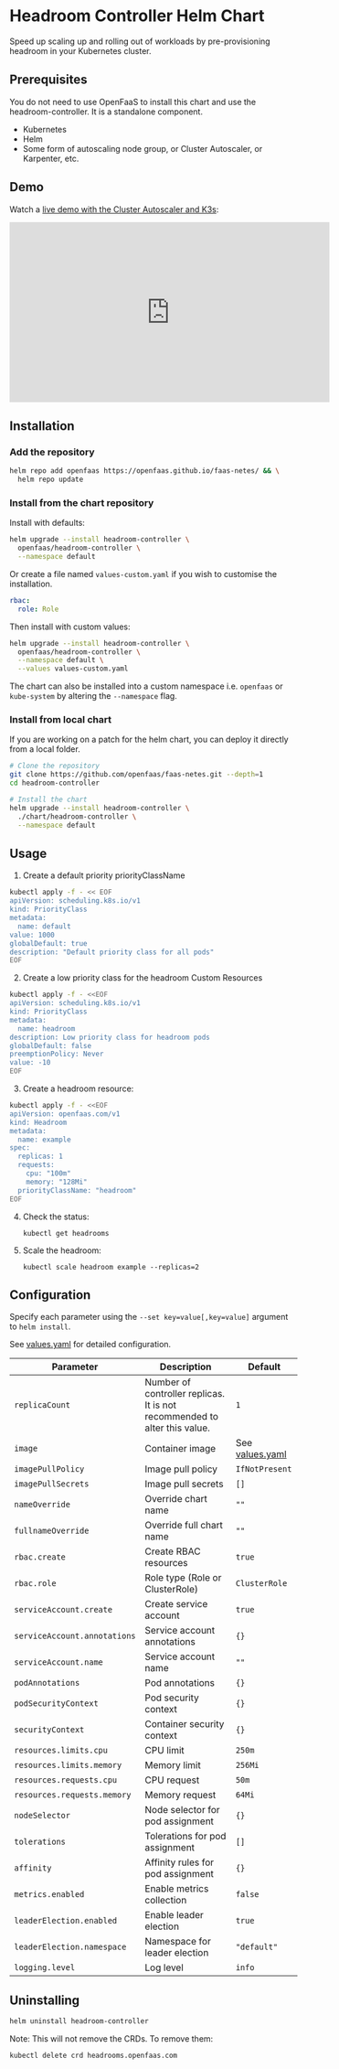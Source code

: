 # Headroom Controller Helm Chart

Speed up scaling up and rolling out of workloads by pre-provisioning headroom in your Kubernetes cluster.

## Prerequisites

You do not need to use OpenFaaS to install this chart and use the headroom-controller. It is a standalone component.

- Kubernetes
- Helm
- Some form of autoscaling node group, or Cluster Autoscaler, or Karpenter, etc.

## Demo

Watch a [live demo with the Cluster Autoscaler and K3s](https://www.youtube.com/embed/MHXvhKb6PpA?si=QFEf632Ha3VUESbs):

<iframe width="560" height="315" src="https://www.youtube.com/embed/MHXvhKb6PpA?si=QFEf632Ha3VUESbs" title="YouTube video player" frameborder="0" allow="accelerometer; autoplay; clipboard-write; encrypted-media; gyroscope; picture-in-picture; web-share" referrerpolicy="strict-origin-when-cross-origin" allowfullscreen></iframe>

## Installation

### Add the repository

```bash
helm repo add openfaas https://openfaas.github.io/faas-netes/ && \
  helm repo update
```

### Install from the chart repository

Install with defaults:

```bash
helm upgrade --install headroom-controller \
  openfaas/headroom-controller \
  --namespace default
```

Or create a file named `values-custom.yaml` if you wish to customise the installation.

```yaml
rbac:
  role: Role
```

Then install with custom values:

```bash
helm upgrade --install headroom-controller \
  openfaas/headroom-controller \
  --namespace default \
  --values values-custom.yaml
```


The chart can also be installed into a custom namespace i.e. `openfaas` or `kube-system` by altering the `--namespace` flag.

### Install from local chart

If you are working on a patch for the helm chart, you can deploy it directly from a local folder.

```bash
# Clone the repository
git clone https://github.com/openfaas/faas-netes.git --depth=1
cd headroom-controller

# Install the chart
helm upgrade --install headroom-controller \
  ./chart/headroom-controller \
  --namespace default
```

## Usage

1. Create a default priority priorityClassName

```bash
kubectl apply -f - << EOF
apiVersion: scheduling.k8s.io/v1
kind: PriorityClass
metadata:
  name: default
value: 1000
globalDefault: true
description: "Default priority class for all pods"
EOF
```

2. Create a low priority class for the headroom Custom Resources

```bash
kubectl apply -f - <<EOF
apiVersion: scheduling.k8s.io/v1
kind: PriorityClass
metadata:
  name: headroom
description: Low priority class for headroom pods
globalDefault: false
preemptionPolicy: Never
value: -10
EOF
```

3. Create a headroom resource:

```bash
kubectl apply -f - <<EOF
apiVersion: openfaas.com/v1
kind: Headroom
metadata:
  name: example
spec:
  replicas: 1
  requests:
    cpu: "100m"
    memory: "128Mi"
  priorityClassName: "headroom"
EOF
```

4. Check the status:

   `kubectl get headrooms`

5. Scale the headroom:

   `kubectl scale headroom example --replicas=2`

## Configuration

Specify each parameter using the `--set key=value[,key=value]` argument to `helm install`.

See [values.yaml](./values.yaml) for detailed configuration.

| Parameter | Description | Default |
|-----------|-------------|---------|
| `replicaCount` | Number of controller replicas. It is not recommended to alter this value. | `1` |
| `image` | Container image | See [values.yaml](./values.yaml) |
| `imagePullPolicy` | Image pull policy | `IfNotPresent` |
| `imagePullSecrets` | Image pull secrets | `[]` |
| `nameOverride` | Override chart name | `""` |
| `fullnameOverride` | Override full chart name | `""` |
| `rbac.create` | Create RBAC resources | `true` |
| `rbac.role` | Role type (Role or ClusterRole) | `ClusterRole` |
| `serviceAccount.create` | Create service account | `true` |
| `serviceAccount.annotations` | Service account annotations | `{}` |
| `serviceAccount.name` | Service account name | `""` |
| `podAnnotations` | Pod annotations | `{}` |
| `podSecurityContext` | Pod security context | `{}` |
| `securityContext` | Container security context | `{}` |
| `resources.limits.cpu` | CPU limit | `250m` |
| `resources.limits.memory` | Memory limit | `256Mi` |
| `resources.requests.cpu` | CPU request | `50m` |
| `resources.requests.memory` | Memory request | `64Mi` |
| `nodeSelector` | Node selector for pod assignment | `{}` |
| `tolerations` | Tolerations for pod assignment | `[]` |
| `affinity` | Affinity rules for pod assignment | `{}` |
| `metrics.enabled` | Enable metrics collection | `false` |
| `leaderElection.enabled` | Enable leader election | `true` |
| `leaderElection.namespace` | Namespace for leader election | `"default"` |
| `logging.level` | Log level | `info` |

## Uninstalling

```bash
helm uninstall headroom-controller
```

Note: This will not remove the CRDs. To remove them:

```bash
kubectl delete crd headrooms.openfaas.com
```
